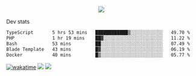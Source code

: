 <h3 align="center">
  <a href="https://github.com/spoopy2023">
      <img src="https://github-profile-trophy.vercel.app/?username=Spoopy2023&no-bg=true&no-frame=true">
  </a>
</h3>

Dev stats
<!--START_SECTION:waka-->

```txt
TypeScript       5 hrs 53 mins   ████████████▒░░░░░░░░░░░░   49.70 %
PHP              1 hr 19 mins    ██▓░░░░░░░░░░░░░░░░░░░░░░   11.22 %
Bash             53 mins         ██░░░░░░░░░░░░░░░░░░░░░░░   07.49 %
Blade Template   43 mins         █▓░░░░░░░░░░░░░░░░░░░░░░░   06.19 %
Docker           40 mins         █▒░░░░░░░░░░░░░░░░░░░░░░░   05.77 %
```

<!--END_SECTION:waka-->
[![wakatime](https://wakatime.com/badge/user/018ece4c-ff65-47b1-86a2-26e4e720c978.svg)](https://wakatime.com/@mac_g)
<img src="https://camo.githubusercontent.com/935c1e1091fb0ce9d975d06263ed4bc014721cd7e52b557f59b07c85da01afe3/68747470733a2f2f6b6f6d617265762e636f6d2f67687076632f3f757365726e616d653d5843726166744d616e3532266c6162656c3d566965777326636f6c6f723d626c7565267374796c653d706c6173746963">
<img src="https://discord.c99.nl/widget/theme-2/626312181868265483.png">

